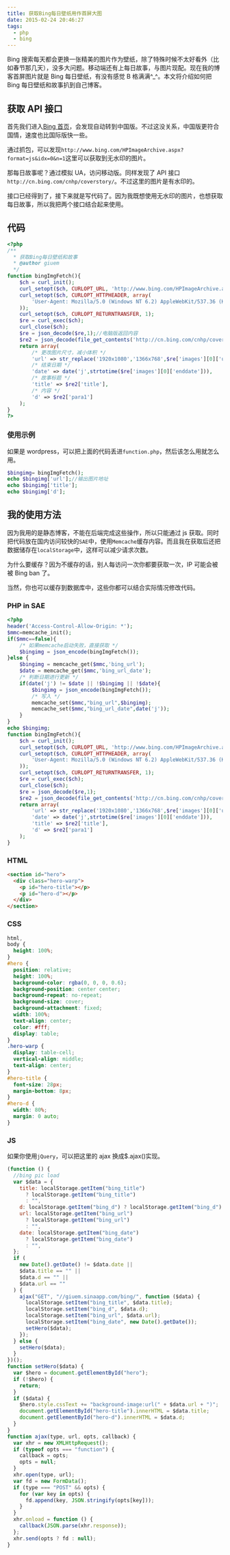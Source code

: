 ```yaml
---
title: 获取Bing每日壁纸用作首屏大图
date: 2015-02-24 20:46:27
tags:
  - php
  - bing
---
```


Bing 搜索每天都会更换一张精美的图片作为壁纸，除了特殊时候不太好看外（比如春节那几天），没多大问题。移动端还有上每日故事，与图片现配。现在我的博客首屏图片就是 Bing 每日壁纸，有没有感觉 B 格满满^\_^。本文将介绍如何把 Bing 每日壁纸和故事扒到自己博客。<!--more-->

## 获取 API 接口

首先我们进入[Bing 首页](http://bing.com/)，会发现自动转到中国版。不过这没关系，中国版更符合国情，速度也比国际版快一些。

通过抓包，可以发现`http://www.bing.com/HPImageArchive.aspx?format=js&idx=0&n=1`这里可以获取到无水印的图片。

那每日故事呢？通过模拟 UA，访问移动版。同样发现了 API 接口`http://cn.bing.com/cnhp/coverstory/`。不过这里的图片是有水印的。

接口已经得到了，接下来就是写代码了。因为我既想使用无水印的图片，也想获取每日故事，所以我把两个接口结合起来使用。

## 代码

```php
<?php
/**
  * 获取Bing每日壁纸和故事
  * @author giuem
  */
function bingImgFetch(){
    $ch = curl_init();
    curl_setopt($ch, CURLOPT_URL, 'http://www.bing.com/HPImageArchive.aspx?format=js&idx=0&n=1');
    curl_setopt($ch, CURLOPT_HTTPHEADER, array(
        'User-Agent: Mozilla/5.0 (Windows NT 6.2) AppleWebKit/537.36 (KHTML, like Gecko) Chrome/34.0.1847.137 Safari/537.36'
    ));
    curl_setopt($ch, CURLOPT_RETURNTRANSFER, 1);
    $re = curl_exec($ch);
    curl_close($ch);
    $re = json_decode($re,1);//电脑版返回内容
    $re2 = json_decode(file_get_contents('http://cn.bing.com/cnhp/coverstory/'),1);//移动版返回内容
    return array(
    	/* 更改图片尺寸，减小体积 */
        'url' => str_replace('1920x1080','1366x768',$re['images'][0]['url']),
        /* 结束日期 */
        'date' => date('j',strtotime($re['images'][0]['enddate'])),
        /* 故事标题 */
        'title' => $re2['title'],
        /* 内容 */
        'd' => $re2['para1']
    );
}
?>
```

### 使用示例

如果是 wordpress，可以把上面的代码丢进`function.php`，然后该怎么用就怎么用。

```php
$bingimg= bingImgFetch();
echo $bingimg['url'];//输出图片地址
echo $bingimg['title'];
echo $bingimg['d'];
```

## 我的使用方法

因为我用的是静态博客，不能在后端完成这些操作，所以只能通过 js 获取。同时把代码放在国内访问较快的`SAE`中，使用`Memcache`缓存内容。而且我在获取后还把数据储存在`localStorage`中，这样可以减少请求次数。

为什么要缓存？因为不缓存的话，别人每访问一次你都要获取一次，IP 可能会被被 Bing ban 了。

当然，你也可以缓存到数据库中，这些你都可以结合实际情况修改代码。

### PHP in SAE

```php
<?php
header('Access-Control-Allow-Origin: *');
$mmc=memcache_init();
if($mmc==false){
    /* 如果memcache启动失败，直接获取 */
    $bingimg = json_encode(bingImgFetch());
}else {
    $bingimg = memcache_get($mmc,'bing_url');
    $date = memcache_get($mmc,'bing_url_date');
    /* 判断日期进行更新 */
    if(date('j') != $date || !$bingimg || !$date){
        $bingimg = json_encode(bingImgFetch());
        /* 写入 */
        memcache_set($mmc,"bing_url",$bingimg);
        memcache_set($mmc,"bing_url_date",date('j'));
    }
}
echo $bingimg;
function bingImgFetch(){
    $ch = curl_init();
    curl_setopt($ch, CURLOPT_URL, 'http://www.bing.com/HPImageArchive.aspx?format=js&idx=0&n=1');
    curl_setopt($ch, CURLOPT_HTTPHEADER, array(
        'User-Agent: Mozilla/5.0 (Windows NT 6.2) AppleWebKit/537.36 (KHTML, like Gecko) Chrome/34.0.1847.137 Safari/537.36'
    ));
    curl_setopt($ch, CURLOPT_RETURNTRANSFER, 1);
    $re = curl_exec($ch);
    curl_close($ch);
    $re = json_decode($re,1);
    $re2 = json_decode(file_get_contents('http://cn.bing.com/cnhp/coverstory/'),1);
    return array(
        'url' => str_replace('1920x1080','1366x768',$re['images'][0]['url']),
        'date' => date('j',strtotime($re['images'][0]['enddate'])),
        'title' => $re2['title'],
        'd' => $re2['para1']
    );
}
```

### HTML

```html
<section id="hero">
  <div class="hero-warp">
    <p id="hero-title"></p>
    <p id="hero-d"></p>
  </div>
</section>
```

### CSS

```css
html,
body {
  height: 100%;
}
#hero {
  position: relative;
  height: 100%;
  background-color: rgba(0, 0, 0, 0.6);
  background-position: center center;
  background-repeat: no-repeat;
  background-size: cover;
  background-attachment: fixed;
  width: 100%;
  text-align: center;
  color: #fff;
  display: table;
}
.hero-warp {
  display: table-cell;
  vertical-align: middle;
  text-align: center;
}
#hero-title {
  font-size: 28px;
  margin-bottom: 8px;
}
#hero-d {
  width: 80%;
  margin: 0 auto;
}
```

### JS

如果你使用`jQuery`，可以把这里的 ajax 换成$.ajax()实现。

```javascript
(function () {
  //bing pic load
  var $data = {
    title: localStorage.getItem("bing_title")
      ? localStorage.getItem("bing_title")
      : "",
    d: localStorage.getItem("bing_d") ? localStorage.getItem("bing_d") : "",
    url: localStorage.getItem("bing_url")
      ? localStorage.getItem("bing_url")
      : "",
    date: localStorage.getItem("bing_date")
      ? localStorage.getItem("bing_date")
      : "",
  };
  if (
    new Date().getDate() != $data.date ||
    $data.title == "" ||
    $data.d == "" ||
    $data.url == ""
  ) {
    ajax("GET", "//giuem.sinaapp.com/bing/", function ($data) {
      localStorage.setItem("bing_title", $data.title);
      localStorage.setItem("bing_d", $data.d);
      localStorage.setItem("bing_url", $data.url);
      localStorage.setItem("bing_date", new Date().getDate());
      setHero($data);
    });
  } else {
    setHero($data);
  }
})();
function setHero($data) {
  var $hero = document.getElementById("hero");
  if (!$hero) {
    return;
  }
  if ($data) {
    $hero.style.cssText += "background-image:url(" + $data.url + ")";
    document.getElementById("hero-title").innerHTML = $data.title;
    document.getElementById("hero-d").innerHTML = $data.d;
  }
}
function ajax(type, url, opts, callback) {
  var xhr = new XMLHttpRequest();
  if (typeof opts === "function") {
    callback = opts;
    opts = null;
  }
  xhr.open(type, url);
  var fd = new FormData();
  if (type === "POST" && opts) {
    for (var key in opts) {
      fd.append(key, JSON.stringify(opts[key]));
    }
  }
  xhr.onload = function () {
    callback(JSON.parse(xhr.response));
  };
  xhr.send(opts ? fd : null);
}
```
